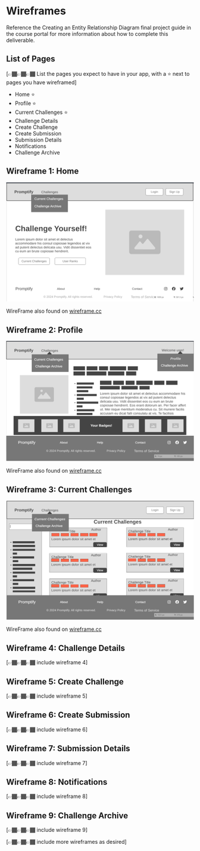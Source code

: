 # Wireframes

Reference the Creating an Entity Relationship Diagram final project guide in the course portal for more information about how to complete this deliverable.

## List of Pages

[👉🏾👉🏾👉🏾 List the pages you expect to have in your app, with a ⭐ next to pages you have wireframed]

- Home ⭐
- Profile ⭐
- Current Challenges ⭐
- Challenge Details
- Create Challenge
- Create Submission
- Submission Details
- Notifications
- Challenge Archive

## Wireframe 1: Home

![Promptify Wire-frame Home](./wireframe_imgs/promptify_wireframe_home.png)

WireFrame also found on [wireframe.cc](https://wireframe.cc/bXCjuw)

## Wireframe 2: Profile

![Promptify Wire-frame Profile](./wireframe_imgs/promptify_wireframe_profile.png)

WireFrame also found on [wireframe.cc](https://wireframe.cc/rxBF8D)

## Wireframe 3: Current Challenges

![Promptify Wire-frame Current Challenges](./wireframe_imgs/promptify_wireframe_current_challenges.png)

WireFrame also found on [wireframe.cc](https://wireframe.cc/1TmgQV)

## Wireframe 4: Challenge Details

[👉🏾👉🏾👉🏾 include wireframe 4]

## Wireframe 5: Create Challenge

[👉🏾👉🏾👉🏾 include wireframe 5]

## Wireframe 6: Create Submission

[👉🏾👉🏾👉🏾 include wireframe 6]

## Wireframe 7: Submission Details

[👉🏾👉🏾👉🏾 include wireframe 7]

## Wireframe 8: Notifications

[👉🏾👉🏾👉🏾 include wireframe 8]

## Wireframe 9: Challenge Archive

[👉🏾👉🏾👉🏾 include wireframe 9]

[👉🏾👉🏾👉🏾 include more wireframes as desired]
